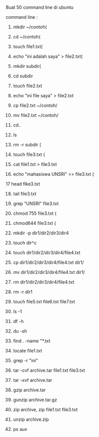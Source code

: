 Buat 50 command line di ubuntu


command line :


1. mkdir ~/contoh(


2. cd ~/contoh(


3. touch file1.txt(


4. echo "ini adalah saya" > file2.txt(


5. mkdir subdir(


6. cd subdir


7. touch file2.txt


8. echo "ini file saya" > file2.txt


9. cp file2.txt ~/contoh/


10. mv file2.txt ~/contoh/


11. cd..


12. ls


13. rm -r subdir (


14. touch file3.txt (


15. cat file1.txt > file3.txt


16. echo "mahasiswa UNSRI" >> file3.txt (


17 head flke3.txt


18. tail file3.txt 


19. grep "UNSRI" file3.txt


20. chmod 755 file3.txt (


21. chmod644 file3.txt (


22. mkdir -p dir1/dir2/dir3/dir4


23. touch dir^c


24. touch dir1/dir2/dir3/dir4/file4.txt


25. cp dir1/dir2/dir3/dir4/file4.txt dir1/


26. mv dir1/dir2/dir3/dir4/file4.txt dir1/


27. rm dir1/dir2/dir3/dir4/file4.txt 


28. rm -r dir1

29. touch file5.txt file6.txt file7.txt


30. ls -1


31. df -h


32. du -sh


33. find . -name "*.txt


34. locate file1.txt


35. grep -r "ini"


36. tar -cvf archive.tar file1.txt file3.txt


37. tar -xvf archive.tar


38. gzip archive.tar


39. gunzip archive.tar.gz


40. zip archive, zip file1.txt file3.txt


41. unzip archive.zip


42. ps aux










































